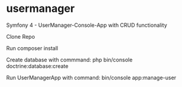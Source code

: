 # usermanager
Symfony 4 - UserManager-Console-App with CRUD functionality

Clone Repo

Run composer install

Create database with commmand: php bin/console doctrine:database:create

Run UserManagerApp with command: bin/console app:manage-user

